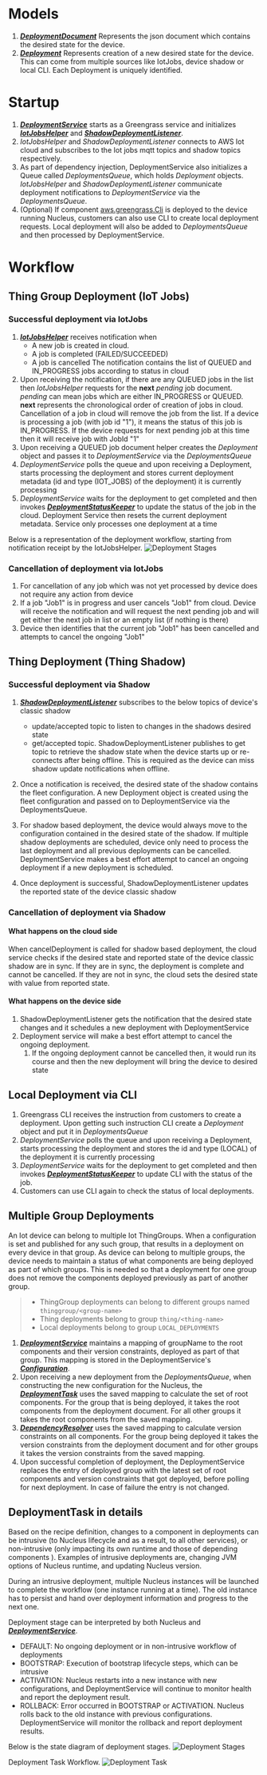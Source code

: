 # Models
1. [***DeploymentDocument***](/src/main/java/com/aws/greengrass/deployment/model/DeploymentDocument.java) 
Represents the json document which contains the desired state for the device.
2. [***Deployment***](/src/main/java/com/aws/greengrass/deployment/model/Deployment.java) Represents creation of a
 new desired state for the device. This can come from multiple sources like IotJobs, device shadow or local CLI. Each
  Deployment is uniquely identified.

# Startup
1. [***DeploymentService***](/src/main/java/com/aws/greengrass/deployment/DeploymentService.java) starts as a
Greengrass service and initializes [***IotJobsHelper***](/src/main/java/com/aws/greengrass/deployment/IotJobsHelper.java)
and [***ShadowDeploymentListener***](/src/main/java/com/aws/greengrass/deployment/ShadowDeploymentListener.java).
2. *IotJobsHelper* and *ShadowDeploymentListener* connects to AWS Iot cloud and subscribes to the Iot jobs mqtt
 topics and shadow topics respectively.
3. As part of dependency injection, DeploymentService also initializes a Queue called *DeploymentsQueue*, which holds 
*Deployment* objects. *IotJobsHelper* and *ShadowDeploymentListener* communicate deployment notifications to *DeploymentService*
via the *DeploymentsQueue*.
1. (Optional) If component [aws.greengrass.Cli](https://github.com/aws-greengrass/aws-greengrass-cli) is deployed to the
 device running Nucleus, customers can also use CLI to create local deployment requests. Local deployment will also
  be added to *DeploymentsQueue* and then processed by DeploymentService.
 
# Workflow
## Thing Group Deployment (IoT Jobs)
### Successful deployment via IotJobs
1. [***IotJobsHelper***](/src/main/java/com/aws/greengrass/deployment/IotJobsHelper.java) receives notification when
    - A new job is created in cloud.
    - A job is completed (FAILED/SUCCEEDED)
    - A job is cancelled 
    The notification contains the list of QUEUED and IN_PROGRESS jobs according to status in cloud
2. Upon receiving the notification, if there are any QUEUED jobs in the list then *IotJobsHelper* requests for the 
**next** *pending* job document. *pending* can mean jobs which are either IN_PROGRESS or QUEUED. **next** represents 
the chronological order of creation of jobs in cloud. Cancellation of a job in cloud will remove the job from the 
list. If a device is processing a job (with job id "1"), it means the status of this job is IN_PROGRESS. If the 
device requests for next pending job at this time then it will receive job with JobId "1"  
3. Upon receiving a QUEUED job document helper creates the *Deployment* object and passes it to *DeploymentService* 
via the *DeploymentsQueue*
4. *DeploymentService* polls the queue and upon receiving a Deployment, starts processing the deployment and stores 
current deployment metadata (id and type (IOT_JOBS) of the deployment) it is currently processing
5. *DeploymentService* waits for the deployment to get completed and then invokes [***DeploymentStatusKeeper***](/src/main/java/com/aws/greengrass/deployment/DeploymentStatusKeeper.java)
to update the status of the job in the cloud. Deployment Service then resets the current deployment metadata. Service 
only processes one deployment at a time

Below is a representation of the deployment workflow, starting from notification receipt by the IotJobsHelper.
![Deployment Stages](IotJobsDeployment.png)

### Cancellation of deployment via IotJobs
1. For cancellation of any job which was not yet processed by device does not require any action from device
2. If a job "Job1" is in progress and user cancels "Job1" from cloud. Device will receive the notification and will 
request the next pending job and will get either the next job in list or an empty list (if nothing is there)
3. Device then identifies that the current job "Job1" has been cancelled and attempts to cancel the ongoing "Job1" 
  
## Thing Deployment (Thing Shadow)
### Successful deployment via Shadow
1. [***ShadowDeploymentListener***](/src/main/java/com/aws/greengrass/deployment/ShadowDeploymentListener.java) subscribes to the below topics of device's classic shadow
    - update/accepted topic to listen to changes in the shadows desired state
    - get/accepted topic. ShadowDeploymentListener publishes to get topic to retrieve the shadow state when the device starts up or re-connects after being offline.
     This is required as the device can miss shadow update notifications when offline.
    
2. Once a notification is received, the desired state of the shadow contains the fleet configuration. A new Deployment object is created using the fleet configuration and 
passed on to DeploymentService  via the DeploymentsQueue.

3. For shadow based deployment, the device would always move to the configuration contained in the desired state of the shadow. 
If multiple shadow deployments are scheduled, device only need to process the last deployment and all previous deployments can be cancelled.
DeploymentService makes a best effort attempt to cancel an ongoing deployment if a new deployment is scheduled. 

4. Once deployment is successful, ShadowDeploymentListener updates the reported state of the device classic shadow
 
### Cancellation of deployment via Shadow

#### What happens on the cloud side
When cancelDeployment is called for shadow based deployment, the cloud service checks if the desired state and reported state of the
device classic shadow are in sync. If they are in sync, the deployment is complete and cannot be cancelled.
If they are not in sync, the cloud sets the desired state with value from reported state.

#### What happens on the device side
1. ShadowDeploymentListener gets the notification that the desired state changes and it schedules a new deployment
 with DeploymentService
2. Deployment service will make a best effort attempt to cancel the ongoing deployment. 
    1. If the ongoing deployment cannot be cancelled then, it would run its course and then the new deployment will
     bring the device to desired state
 
## Local Deployment via CLI
1. Greengrass CLI receives the instruction from customers to create a deployment. Upon getting such instruction
 CLI create a *Deployment* object and put it in *DeploymentsQueue*
2. *DeploymentService* polls the queue and upon receiving a Deployment, starts processing the deployment and stores 
   the id and type (LOCAL) of the deployment it is currently processing
3. *DeploymentService* waits for the deployment to get completed and then invokes [***DeploymentStatusKeeper***](/src/main/java/com/aws/greengrass/deployment/DeploymentStatusKeeper.java) 
to update CLI with the status of the job.
1. Customers can use CLI again to check the status of local deployments.
    
## Multiple Group Deployments
An Iot device can belong to multiple Iot ThingGroups. When a configuration is set and published for any such group, 
that results in a deployment on every device in that group. As device can belong to multiple groups, the device needs
 to maintain a status of what components are being deployed as part of which groups. This is needed so that a 
 deployment for one group does not remove the components deployed previously as part of another group.
> - ThingGroup deployments can belong to different groups named `thinggroup/<group-name>`
> - Thing deployments belong to group `thing/<thing-name>`
> - Local deployments belong to group `LOCAL_DEPLOYMENTS`

 1. [***DeploymentService***](/src/main/java/com/aws/greengrass/deployment/DeploymentService.java) maintains a 
 mapping of groupName to the root components and their version constraints, deployed as 
 part of that group. This 
 mapping is stored in the DeploymentService's [***Configuration***](/src/main/java/com/aws/greengrass/config/Configuration.java).
 2. Upon receiving a new deployment from the *DeploymentsQueue*, when constructing the new configuration for the 
 Nucleus, the [***DeploymentTask***](/src/main/java/com/aws/greengrass/deployment/model/DeploymentTask.java) uses the
 saved mapping to calculate the set of root components. For the group that is being deployed, it takes the root 
 components from the deployment document. For all other groups it takes the root components from the saved mapping.
 3. [***DependencyResolver***](/src/main/java/com/aws/greengrass/componentmanager/DependencyResolver.java) uses the
  saved mapping to calculate 
 version constraints on all components. For the group being deployed it takes the version constraints from the 
 deployment document and for other groups it takes the version constraints from the saved mapping.
 4. Upon successful completion of deployment, the DeploymentService replaces the entry of deployed group with the 
 latest set of root components and version constraints that got deployed, before polling for next deployment. In case 
 of failure the entry is not changed.    

## DeploymentTask in details
Based on the recipe definition, changes to a component in deployments can be intrusive (to Nucleus lifecycle and as a
 result, to all other services), or non-intrusive (only impacting its own runtime and those of depending components
). Examples of intrusive deployments are, changing JVM options of Nucleus runtime, and updating Nucleus version.

During an intrusive deployment, multiple Nucleus instances will be launched to complete the workflow (one instance
 running at a time). The old instance has to persist and hand over deployment information and progress to the next
  one.
  
Deployment stage can be interpreted by both Nucleus and [***DeploymentService***](/src/main/java/com/aws/greengrass/deployment/DeploymentService.java).
* DEFAULT: No ongoing deployment or in non-intrusive workflow of deployments
* BOOTSTRAP: Execution of bootstrap lifecycle steps, which can be intrusive
* ACTIVATION: Nucleus restarts into a new instance with new configurations, and DeploymentService will continue
 to monitor health and report the deployment result. 
* ROLLBACK: Error occurred in BOOTSTRAP or ACTIVATION. Nucleus rolls back to the old instance with
 previous configurations. DeploymentService will monitor the rollback and report deployment results.
 
Below is the state diagram of deployment stages.
![Deployment Stages](DeploymentStages.svg)

Deployment Task Workflow.
![Deployment Task](DeploymentTaskFlowChart.svg)

